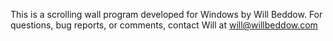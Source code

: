 This is a scrolling wall program developed for Windows by Will Beddow. For questions, bug reports, or comments, contact Will at
will@willbeddow.com